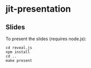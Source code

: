 # jit-presentation
## Slides
To present the slides (requires node.js):

```
cd reveal.js
npm install
cd ..
make present
```
